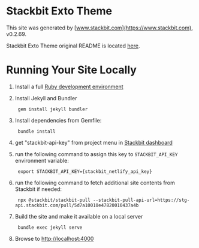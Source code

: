 # Stackbit Exto Theme

This site was generated by [www.stackbit.com](https://www.stackbit.com), v0.2.69.

Stackbit Exto Theme original README is located [here](./README.theme.md).

# Running Your Site Locally

1. Install a full [Ruby development environment](https://jekyllrb.com/docs/installation/)

1. Install Jekyll and Bundler

        gem install jekyll bundler

1. Install dependencies from Gemfile:

        bundle install

1. get "stackbit-api-key" from project menu in [Stackbit dashboard](https://app.stackbit.com/dashboard)

1. run the following command to assign this key to `STACKBIT_API_KEY` environment variable:

        export STACKBIT_API_KEY={stackbit_netlify_api_key}

1. run the following command to fetch additional site contents from Stackbit if needed:

        npx @stackbit/stackbit-pull --stackbit-pull-api-url=https://stg-api.stackbit.com/pull/5d7a10010e47820010437a4b

1. Build the site and make it available on a local server

        bundle exec jekyll serve

1. Browse to [http://localhost:4000](http://localhost:4000)
